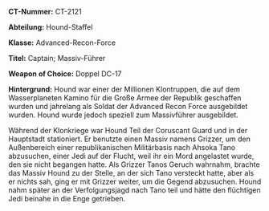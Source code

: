 **CT-Nummer:** CT-2121

**Abteilung:** Hound-Staffel

**Klasse:** Advanced-Recon-Force

**Titel:** Captain; Massiv-Führer

**Weapon of Choice:** Doppel DC-17

**Hintergrund:** Hound war einer der Millionen Klontruppen, die auf dem Wasserplaneten Kamino für die Große Armee der Republik geschaffen wurden und jahrelang als Soldat der Advanced Recon Force ausgebildet wurden. Hound wurde jedoch speziell zum Massivführer ausgebildet.

Während der Klonkriege war Hound Teil der Coruscant Guard und in der Hauptstadt stationiert. Er benutzte einen Massiv namens Grizzer, um den Außenbereich einer republikanischen Militärbasis nach Ahsoka Tano abzusuchen, einer Jedi auf der Flucht, weil ihr ein Mord angelastet wurde, den sie nicht begangen hatte. Als Grizzer Tanos Geruch wahrnahm, brachte das Massiv Hound zu der Stelle, an der sich Tano versteckt hatte, aber als er nichts sah, ging er mit Grizzer weiter, um die Gegend abzusuchen. Hound nahm später an der Verfolgungsjagd nach Tano teil und hätte den flüchtigen Jedi beinahe in die Enge getrieben.